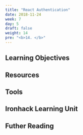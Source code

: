 ```yaml
---
title: "React Authentication"
date: 2018-11-24
week: 7
day: 5
draft: false
weight: 14
pre: "<b>14. </b>"
---
```


## Learning Objectives

## Resources

## Tools

## Ironhack Learning Unit

## Futher Reading

